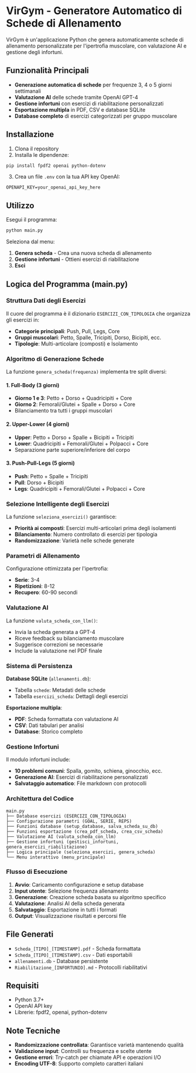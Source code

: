 # VirGym - Generatore Automatico di Schede di Allenamento

VirGym è un'applicazione Python che genera automaticamente schede di allenamento personalizzate per l'ipertrofia muscolare, con valutazione AI e gestione degli infortuni.

## Funzionalità Principali

- **Generazione automatica di schede** per frequenze 3, 4 o 5 giorni settimanali
- **Valutazione AI** delle schede tramite OpenAI GPT-4
- **Gestione infortuni** con esercizi di riabilitazione personalizzati
- **Esportazione multipla** in PDF, CSV e database SQLite
- **Database completo** di esercizi categorizzati per gruppo muscolare

## Installazione

1. Clona il repository
2. Installa le dipendenze:
```bash
pip install fpdf2 openai python-dotenv
```
3. Crea un file `.env` con la tua API key OpenAI:
```
OPENAPI_KEY=your_openai_api_key_here
```

## Utilizzo

Esegui il programma:
```bash
python main.py
```

Seleziona dal menu:
1. **Genera scheda** - Crea una nuova scheda di allenamento
2. **Gestione infortuni** - Ottieni esercizi di riabilitazione
0. **Esci**

## Logica del Programma (main.py)

### Struttura Dati degli Esercizi

Il cuore del programma è il dizionario `ESERCIZI_CON_TIPOLOGIA` che organizza gli esercizi in:
- **Categorie principali**: Push, Pull, Legs, Core
- **Gruppi muscolari**: Petto, Spalle, Tricipiti, Dorso, Bicipiti, ecc.
- **Tipologie**: Multi-articolare (composti) e Isolamento

### Algoritmo di Generazione Schede

La funzione `genera_scheda(frequenza)` implementa tre split diversi:

#### 1. Full-Body (3 giorni)
- **Giorno 1 e 3**: Petto + Dorso + Quadricipiti + Core
- **Giorno 2**: Femorali/Glutei + Spalle + Dorso + Core
- Bilanciamento tra tutti i gruppi muscolari

#### 2. Upper-Lower (4 giorni)
- **Upper**: Petto + Dorso + Spalle + Bicipiti + Tricipiti
- **Lower**: Quadricipiti + Femorali/Glutei + Polpacci + Core
- Separazione parte superiore/inferiore del corpo

#### 3. Push-Pull-Legs (5 giorni)
- **Push**: Petto + Spalle + Tricipiti
- **Pull**: Dorso + Bicipiti
- **Legs**: Quadricipiti + Femorali/Glutei + Polpacci + Core

### Selezione Intelligente degli Esercizi

La funzione `seleziona_esercizi()` garantisce:
- **Priorità ai composti**: Esercizi multi-articolari prima degli isolamenti
- **Bilanciamento**: Numero controllato di esercizi per tipologia
- **Randomizzazione**: Varietà nelle schede generate

### Parametri di Allenamento

Configurazione ottimizzata per l'ipertrofia:
- **Serie**: 3-4
- **Ripetizioni**: 8-12
- **Recupero**: 60-90 secondi

### Valutazione AI

La funzione `valuta_scheda_con_llm()`:
- Invia la scheda generata a GPT-4
- Riceve feedback su bilanciamento muscolare
- Suggerisce correzioni se necessarie
- Include la valutazione nel PDF finale

### Sistema di Persistenza

**Database SQLite** (`allenamenti.db`):
- Tabella `schede`: Metadati delle schede
- Tabella `esercizi_scheda`: Dettagli degli esercizi

**Esportazione multipla**:
- **PDF**: Scheda formattata con valutazione AI
- **CSV**: Dati tabulari per analisi
- **Database**: Storico completo

### Gestione Infortuni

Il modulo infortuni include:
- **10 problemi comuni**: Spalla, gomito, schiena, ginocchio, ecc.
- **Generazione AI**: Esercizi di riabilitazione personalizzati
- **Salvataggio automatico**: File markdown con protocolli

### Architettura del Codice

```
main.py
├── Database esercizi (ESERCIZI_CON_TIPOLOGIA)
├── Configurazione parametri (GOAL, SERIE, REPS)
├── Funzioni database (setup_database, salva_scheda_su_db)
├── Funzioni esportazione (crea_pdf_scheda, crea_csv_scheda)
├── Valutazione AI (valuta_scheda_con_llm)
├── Gestione infortuni (gestisci_infortuni, genera_esercizi_riabilitazione)
├── Logica principale (seleziona_esercizi, genera_scheda)
└── Menu interattivo (menu_principale)
```

### Flusso di Esecuzione

1. **Avvio**: Caricamento configurazione e setup database
2. **Input utente**: Selezione frequenza allenamento
3. **Generazione**: Creazione scheda basata su algoritmo specifico
4. **Valutazione**: Analisi AI della scheda generata
5. **Salvataggio**: Esportazione in tutti i formati
6. **Output**: Visualizzazione risultati e percorsi file

## File Generati

- `Scheda_[TIPO]_[TIMESTAMP].pdf` - Scheda formattata
- `Scheda_[TIPO]_[TIMESTAMP].csv` - Dati esportabili
- `allenamenti.db` - Database persistente
- `Riabilitazione_[INFORTUNIO].md` - Protocolli riabilitativi

## Requisiti

- Python 3.7+
- OpenAI API key
- Librerie: fpdf2, openai, python-dotenv

## Note Tecniche

- **Randomizzazione controllata**: Garantisce varietà mantenendo qualità
- **Validazione input**: Controlli su frequenza e scelte utente
- **Gestione errori**: Try-catch per chiamate API e operazioni I/O
- **Encoding UTF-8**: Supporto completo caratteri italiani